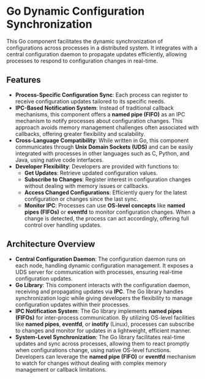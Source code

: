 # Go Dynamic Configuration Synchronization

This Go component facilitates the dynamic synchronization of configurations across processes in a distributed system. It integrates with a central configuration daemon to propagate updates efficiently, allowing processes to respond to configuration changes in real-time.

## Features
- **Process-Specific Configuration Sync**: Each process can register to receive configuration updates tailored to its specific needs.
- **IPC-Based Notification System**: Instead of traditional callback mechanisms, this component offers a **named pipe (FIFO)** as an IPC mechanism to notify processes about configuration changes. This approach avoids memory management challenges often associated with callbacks, offering greater flexibility and scalability.
- **Cross-Language Compatibility**: While written in Go, this component communicates through **Unix Domain Sockets (UDS)** and can be easily integrated with processes in other languages such as C, Python, and Java, using native code interfaces.
- **Developer Flexibility**: Developers are provided with functions to:
  - **Get Updates**: Retrieve updated configuration values.
  - **Subscribe to Changes**: Register interest in configuration changes without dealing with memory issues or callbacks.
  - **Access Changed Configurations**: Efficiently query for the latest configuration or changes since the last sync.
  - **Monitor IPC**: Processes can use **OS-level concepts** like **named pipes (FIFOs)** or **eventfd** to monitor configuration changes. When a change is detected, the process can act accordingly, offering full control over handling updates.

## Architecture Overview

- **Central Configuration Daemon**: The configuration daemon runs on each node, handling dynamic configuration management. It exposes a UDS server for communication with processes, ensuring real-time configuration updates.
- **Go Library**: This component interacts with the configuration daemon, receiving and propagating updates via **IPC**. The Go library handles synchronization logic while giving developers the flexibility to manage configuration updates within their processes.
- **IPC Notification System**: The Go library implements **named pipes (FIFOs)** for inter-process communication. By utilizing OS-level facilities like **named pipes**, **eventfd**, or **inotify** (Linux), processes can subscribe to changes and monitor for updates in a lightweight, efficient manner.
- **System-Level Synchronization**: The Go library facilitates real-time updates and sync across processes, allowing them to react promptly when configurations change, using native OS-level functions. Developers can leverage the **named pipe (FIFO)** or **eventfd** mechanism to watch for changes without dealing with complex memory management or callback limitations.
